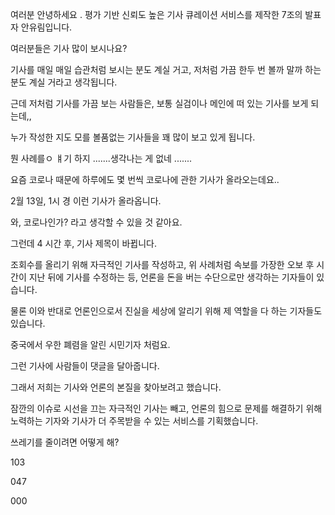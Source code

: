 여러분 안녕하세요 . 평가 기반 신뢰도 높은 기사 큐레이션 서비스를 제작한 7조의 발표자 안유림입니다.



여러분들은 기사 많이 보시나요? 

기사를 매일 매일 습관처럼 보시는 분도 계실 거고, 저처럼 가끔 한두 번 볼까 말까 하는 분도 계실 거라고 생각됩니다.

근데 저처럼 기사를 가끔 보는 사람들은, 보통 실검이나 메인에 떠 있는 기사를 보게 되는데,,

누가 작성한 지도 모를 볼품없는 기사들을 꽤 많이 보고 있게 됩니다.



뭔 사례를ㅇ ㅒ기 하지 .......생각나는 게 없네 .......



요즘 코로나 때문에 하루에도 몇 번씩 코로나에 관한 기사가 올라오는데요..

2월 13일, 1시 경 이런 기사가 올라옵니다.

와, 코로나인가? 라고 생각할 수 있을 것 같아요.

그런데 4 시간 후, 기사 제목이 바뀝니다.

조회수를 올리기 위해 자극적인 기사를 작성하고, 위 사례처럼 속보를 가장한 오보 후 시간이 지난 뒤에 기사를 수정하는 등, 언론을 돈을 버는 수단으로만 생각하는 기자들이 있습니다.



물론 이와 반대로 언론인으로서 진실을 세상에 알리기 위해 제 역할을 다 하는 기자들도 있습니다.

중국에서 우한 폐렴을 알린 시민기자 처럼요.

그런 기사에 사람들이 댓글을 달아줍니다. 

그래서 저희는 기사와 언론의 본질을 찾아보려고 했습니다. 

잠깐의 이슈로 시선을 끄는 자극적인 기사는 빼고, 언론의 힘으로 문제를 해결하기 위해 노력하는 기자와 기사가 더 주목받을 수 있는 서비스를 기획했습니다.



쓰레기를 줄이려면 어떻게 해?

103

047

000